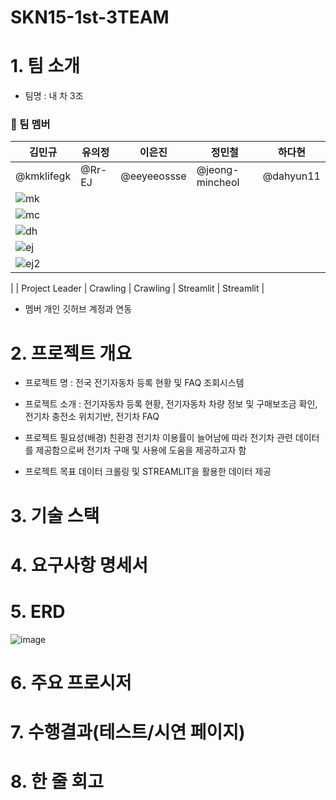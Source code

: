 # SKN15-1st-3TEAM

# 1. 팀 소개

- 팀명 : 내 차 3조

### 📌 팀 멤버
| 김민규 | 유의정 | 이은진 | 정민철 | 하다현 |
|--|--|--|--|--|
| @kmklifegk | @Rr-EJ | @eeyeeossse | @jeong-mincheol | @dahyun11 |
| ![mk](https://github.com/user-attachments/assets/88a5cbc0-764e-408e-b369-d38adfc5b3c2)
 | ![mc](https://github.com/user-attachments/assets/e4a28f5f-a385-4d9c-b750-a223d7c1f24f)
 | ![dh](https://github.com/user-attachments/assets/0fb8ff80-be1b-4c75-b16a-60bec0170604)
 | ![ej](https://github.com/user-attachments/assets/520827e2-a87a-4ffe-8554-0724c5e7da5d)
 | ![ej2](https://github.com/user-attachments/assets/bce86c40-b3c4-436a-b8a0-d39e7c2c561d)
 |
| Project Leader | Crawling | Crawling | Streamlit | Streamlit |


- 멤버 개인 깃허브 계정과 연동

 

# 2. 프로젝트 개요

- 프로젝트 명 : 전국 전기자동차 등록 현황 및 FAQ 조회시스템 

- 프로젝트 소개 : 전기자동차 등록 현황, 전기자동차 차량 정보 및 구매보조금 확인, 전기차 충전소 위치기반, 전기차 FAQ

- 프로젝트 필요성(배경)
  친환경 전기차 이용률이 늘어남에 따라 전기차 관련 데이터를 제공함으로써 전기차 구매 및 사용에 도움을 제공하고자 함

- 프로젝트 목표
 데이터 크롤링 및 STREAMLIT을 활용한 데이터 제공
 

# 3. 기술 스택

 

# 4. 요구사항 명세서

 

# 5. ERD

 ![image](https://github.com/user-attachments/assets/066b9ccc-b8ac-455c-8d47-93c36d9d062f)


# 6. 주요 프로시저

 

# 7. 수행결과(테스트/시연 페이지)

 

# 8. 한 줄 회고
